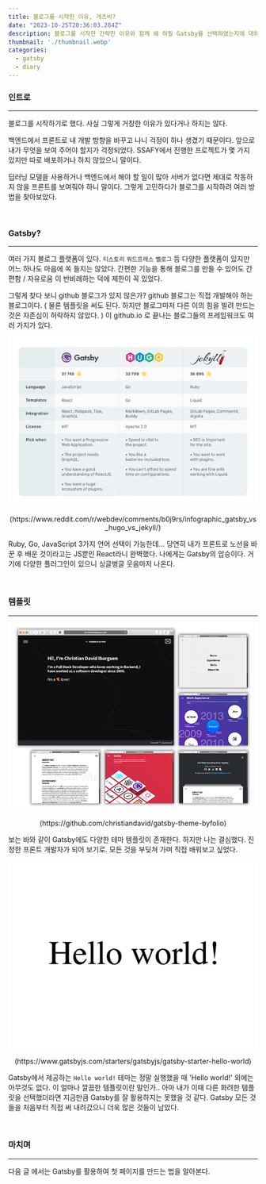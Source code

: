 ```yaml
---
title: 블로그를 시작한 이유, 개츠비?
date: "2023-10-25T20:36:03.284Z"
description: 블로그를 시작한 간략한 이유와 함께 왜 하필 Gatsby를 선택하였는지에 대하여.
thumbnail: './thumbnail.webp'
categories:
  - gatsby
  - diary
---
```


### 인트로
--- 
블로그를 시작하기로 했다. 사실 그렇게 거창한 이유가 있다거나 하지는 않다. 

백엔드에서 프론트로 내 개발 방향을 바꾸고 나니 걱정이 하나 생겼기 때문이다. 앞으로 내가 무엇을 보여 주어야 할지가 걱정되었다. SSAFY에서 진행한 프로젝트가 몇 가지 있지만 따로 배포하거나 하지 않았으니 말이다.

딥러닝 모델을 사용하거나 백엔드에서 해야 할 일이 많아 서버가 없다면 제대로 작동하지 않을 프론트를 보여줘야 하니 말이다. 그렇게 고민하다가 블로그를 시작하려 여러 방법을 찾아보았다.

<br>

### Gatsby?
---
여러 가지 블로그 플랫폼이 있다. 
`티스토리` `워드프레스` `벨로그` 등 다양한 플랫폼이 있지만 어느 하나도 마음에 쏙 들지는 않았다. 간편한 기능을 통해 블로그를 만들 수 있어도 간편함 / 자유로움 이 반비례하는 덕에 제한이 꼭 있었다. 

그렇게 찾다 보니 github 블로그가 있지 않은가? 
github 블로그는 직접 개발해야 하는 블로그이다. ( 물론 템플릿을 써도 된다. 하지만 블로그마저 다른 이의 힘을 빌려 만드는 것은 자존심이 허락하지 않았다. ) 이 github.io 로 끝나는 블로그들의 프레임워크도 여러 가지가 있다.

![](./20231025202018.png)
<center>(https://www.reddit.com/r/webdev/comments/b0j9rs/infographic_gatsby_vs_hugo_vs_jekyll/)</center>

Ruby, Go, JavaScript 3가지 언어 선택이 가능한데... 당연히 내가 프론트로 노선을 바꾼 후 배운 것이라고는 JS뿐인 React라니 완벽했다. 나에게는 Gatsby의 압승이다. 거기에 다양한 플러그인이 있으니 싱글벙글 웃음마저 나온다.

<br>

### 템플릿
---
![](./20231025202540.png)
<center>(https://github.com/christiandavid/gatsby-theme-byfolio)</center>

보는 바와 같이 Gatsby에도 다양한 테마 템플릿이 존재한다. 하지만 나는 결심했다. 진정한 프론트 개발자가 되어 보기로. 모든 것을 부딪쳐 가며 직접 배워보고 싶었다.

![](./20231025202732.png)
<center>(https://www.gatsbyjs.com/starters/gatsbyjs/gatsby-starter-hello-world)</center>

Gatsby에서 제공하는 `Hello world!` 테마는 정말 실행했을 때 'Hello world!' 외에는 아무것도 없다. 이 얼마나 깔끔한 템플릿이란 말인가.. 아마 내가 이때 다른 화려한 템플릿을 선택했더라면 지금만큼 Gatsby를 잘 활용하지는 못했을 것 같다. Gatsby 모든 것들을 처음부터 직접 써 내려갔으니 더욱 많은 것들이 남았다.

<br>

### 마치며
---
다음 글 에서는 Gatsby를 활용하여 첫 페이지를 만드는 법을 알아본다.